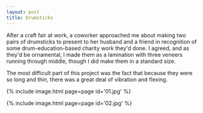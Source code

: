 ```yaml
---
layout: post
title: Drumsticks
---
```

After a craft fair at work, a coworker approached me about making two pairs of
drumsticks to present to her husband and a friend in recognition of some
drum-education-based charity work they'd done. I agreed, and as they'd be
ornamental, I made them as a lamination with three veneers running through
middle, though I did make them in a standard size.

The most difficult part of this project was the fact that because they were so
long and thin, there was a great deal of vibration and flexing.

{% include image.html page=page id='01.jpg' %}

{% include image.html page=page id='02.jpg' %}
